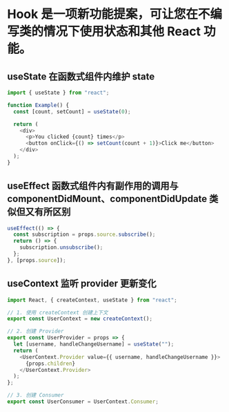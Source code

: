 # Hook 是一项新功能提案，可让您在不编写类的情况下使用状态和其他 React 功能。

## useState 在函数式组件内维护 state

```javascript
import { useState } from "react";

function Example() {
  const [count, setCount] = useState(0);

  return (
    <div>
      <p>You clicked {count} times</p>
      <button onClick={() => setCount(count + 1)}>Click me</button>
    </div>
  );
}
```

## useEffect 函数式组件内有副作用的调用与 componentDidMount、componentDidUpdate 类似但又有所区别

```javascript
useEffect(() => {
  const subscription = props.source.subscribe();
  return () => {
    subscription.unsubscribe();
  };
}, [props.source]);
```

## useContext 监听 provider 更新变化

```javascript
import React, { createContext, useState } from "react";

// 1. 使用 createContext 创建上下文
export const UserContext = new createContext();

// 2. 创建 Provider
export const UserProvider = props => {
  let [username, handleChangeUsername] = useState("");
  return (
    <UserContext.Provider value={{ username, handleChangeUsername }}>
      {props.children}
    </UserContext.Provider>
  );
};

// 3. 创建 Consumer
export const UserConsumer = UserContext.Consumer;
```
